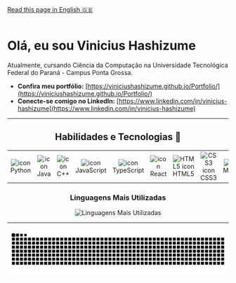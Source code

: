 <div align="left">
  <a href="README-en.md">Read this page in English 🇬🇧</a>
</div>
<br>

# Olá, eu sou Vinicius Hashizume

Atualmente, cursando Ciência da Computação na Universidade Tecnológica Federal do Paraná - Campus Ponta Grossa.

- **Confira meu portfólio:** [https://viniciushashizume.github.io/Portfolio/](https://viniciushashizume.github.io/Portfolio/)
- **Conecte-se comigo no LinkedIn:** [https://www.linkedin.com/in/vinicius-hashizume](https://www.linkedin.com/in/vinicius-hashizume)

---

<h2 align="center">Habilidades e Tecnologias 🚀</h2>
<div align="center">
  <table>
    <tr>
      <td align="center" width="96">
        <img src="https://techstack-generator.vercel.app/python-icon.svg" alt="icon" width="65" height="65" />
        <br>Python
      </td>
      <td align="center" width="96">
        <img src="https://techstack-generator.vercel.app/java-icon.svg" alt="icon" width="65" height="65" />
        <br>Java
      </td>
      <td align="center" width="96">
        <img src="https://techstack-generator.vercel.app/cpp-icon.svg" alt="icon" width="65" height="65" />
        <br>C++
      </td>
      <td align="center" width="96">
        <img src="https://techstack-generator.vercel.app/js-icon.svg" alt="icon" width="65" height="65" />
        <br>JavaScript
      </td>
      <td align="center" width="96">
        <img src="https://techstack-generator.vercel.app/ts-icon.svg" alt="icon" width="65" height="65" />
        <br>TypeScript
      </td>
      <td align="center" width="96">
        <img src="https://techstack-generator.vercel.app/react-icon.svg" alt="icon" width="65" height="65" />
        <br>React
      </td>
      <td align="center" width="96">
        <img src="https://cdn.jsdelivr.net/gh/devicons/devicon/icons/html5/html5-original.svg" alt="HTML5 icon" width="65" height="65" />
        <br>HTML5
      </td>
      <td align="center" width="96">
        <img src="https://cdn.jsdelivr.net/gh/devicons/devicon/icons/css3/css3-original.svg" alt="CSS3 icon" width="65" height="65" />
        <br>CSS3
      </td>
      <td align="center" width="96">
        <img src="https://techstack-generator.vercel.app/mysql-icon.svg" alt="icon" width="65" height="65" />
        <br>MySQL
      </td>
      <td align="center" width="96">
        <img src="https://techstack-generator.vercel.app/github-icon.svg" width="65" height="65" alt="Git" />
        <br>Git
      </td>
    </tr>
  </table>
</div>

<div align="center">
  <h3>Linguagens Mais Utilizadas</h3>
  <img src="https://github-readme-stats.vercel.app/api/top-langs/?username=viniciushashizume&layout=compact&locale=pt-br&theme=vision-friendly-dark" alt="Linguagens Mais Utilizadas"/>
</div>

---

<div align="center">
  <picture>
    <source media="(prefers-color-scheme: dark)" srcset="https://github.com/viniciushashizume/viniciushashizume/blob/output/github-snake-dark.svg" />
    <source media="(prefers-color-scheme: light)" srcset="https://github.com/viniciushashizume/viniciushashizume/blob/output/github-snake.svg" />
    <img alt="snake" src="https://github.com/viniciushashizume/viniciushashizume/blob/output/github-snake.svg" />
  </picture>
</div>
